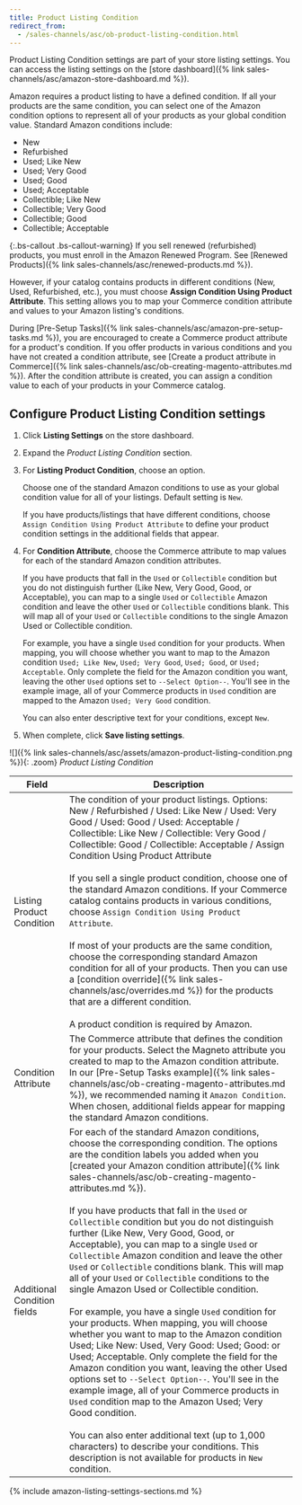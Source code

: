 ```yaml
---
title: Product Listing Condition
redirect_from:
  - /sales-channels/asc/ob-product-listing-condition.html
---
```


Product Listing Condition settings are part of your store listing settings. You can access the listing settings on the [store dashboard]({% link sales-channels/asc/amazon-store-dashboard.md %}).

Amazon requires a product listing to have a defined condition. If all your products are the same condition, you can select one of the Amazon condition options to represent all of your products as your global condition value. Standard Amazon conditions include:

- New
- Refurbished
- Used; Like New
- Used; Very Good
- Used; Good
- Used; Acceptable
- Collectible; Like New
- Collectible; Very Good
- Collectible; Good
- Collectible; Acceptable

{:.bs-callout .bs-callout-warning}
If you sell renewed (refurbished) products, you must enroll in the Amazon Renewed Program. See [Renewed Products]({% link sales-channels/asc/renewed-products.md %}).

However, if your catalog contains products in different conditions (New, Used, Refurbished, etc.), you must choose **Assign Condition Using Product Attribute**. This setting allows you to map your Commerce condition attribute and values to your Amazon listing's conditions.

During [Pre-Setup Tasks]({% link sales-channels/asc/amazon-pre-setup-tasks.md %}), you are encouraged to create a Commerce product attribute for a product's condition. If you offer products in various conditions and you have not created a condition attribute, see [Create a product attribute in Commerce]({% link sales-channels/asc/ob-creating-magento-attributes.md %}). After the condition attribute is created, you can assign a condition value to each of your products in your Commerce catalog.

## Configure Product Listing Condition settings

1. Click **Listing Settings** on the store dashboard.

1. Expand the _Product Listing Condition_ section.

1. For **Listing Product Condition**, choose an option.

    Choose one of the standard Amazon conditions to use as your global condition value for all of your listings. Default setting is `New`.

    If you have products/listings that have different conditions, choose `Assign Condition Using Product Attribute` to define your product condition settings in the additional fields that appear.

1. For **Condition Attribute**, choose the Commerce attribute to map values for each of the standard Amazon condition attributes.

   If you have products that fall in the `Used` or `Collectible` condition but you do not distinguish further (Like New, Very Good, Good, or Acceptable), you can map to a single `Used` or `Collectible` Amazon condition and leave the other `Used` or `Collectible` conditions blank. This will map all of your `Used` or `Collectible` conditions to the single Amazon Used or Collectible condition.

   For example, you have a single `Used` condition for your products. When mapping, you will choose whether you want to map to the Amazon condition `Used; Like New`, `Used; Very Good`, `Used; Good`, or `Used; Acceptable`. Only complete the field for the Amazon condition you want, leaving the other `Used` options set to `--Select Option--`. You'll see in the example image, all of your Commerce products in `Used` condition are mapped to the Amazon `Used; Very Good` condition.

   You can also enter descriptive text for your conditions, except `New`.

1. When complete, click **Save listing settings**.

![]({% link sales-channels/asc/assets/amazon-product-listing-condition.png %}){: .zoom}
_Product Listing Condition_

|Field|Description|
|---|---|
|Listing Product Condition|The condition of your product listings. Options: New / Refurbished / Used: Like New / Used: Very Good / Used: Good / Used: Acceptable / Collectible: Like New / Collectible: Very Good / Collectible: Good / Collectible: Acceptable / Assign Condition Using Product Attribute<br/><br/>If you sell a single product condition, choose one of the standard Amazon conditions. If your Commerce catalog contains products in various conditions, choose `Assign Condition Using Product Attribute`.<br/><br/>If most of your products are the same condition, choose the corresponding standard Amazon condition for all of your products. Then you can use a [condition override]({% link sales-channels/asc/overrides.md %}) for the products that are a different condition.<br/><br/>A product condition is required by Amazon.|
|Condition Attribute|The Commerce attribute that defines the condition for your products. Select the Magneto attribute you created to map to the Amazon condition attribute. In our [Pre-Setup Tasks example]({% link sales-channels/asc/ob-creating-magento-attributes.md %}), we recommended naming it `Amazon Condition`. When chosen, additional fields appear for mapping the standard Amazon conditions.|
|Additional Condition fields|For each of the standard Amazon conditions, choose the corresponding condition. The options are the condition labels you added when you [created your Amazon condition attribute]({% link sales-channels/asc/ob-creating-magento-attributes.md %}).<br/><br/>If you have products that fall in the `Used` or `Collectible` condition but you do not distinguish further (Like New, Very Good, Good, or Acceptable), you can map to a single `Used` or `Collectible` Amazon condition and leave the other `Used` or `Collectible` conditions blank. This will map all of your `Used` or `Collectible` conditions to the single Amazon Used or Collectible condition.<br/><br/>For example, you have a single `Used` condition for your products. When mapping, you will choose whether you want to map to the Amazon condition Used; Like New: Used, Very Good: Used; Good: or Used; Acceptable. Only complete the field for the Amazon condition you want, leaving the other Used options set to `--Select Option--`. You'll see in the example image, all of your Commerce products in `Used` condition map to the Amazon Used; Very Good condition.<br/><br/>You can also enter additional text (up to 1,000 characters) to describe your conditions. This description is not available for products in `New` condition.|

{% include amazon-listing-settings-sections.md %}
